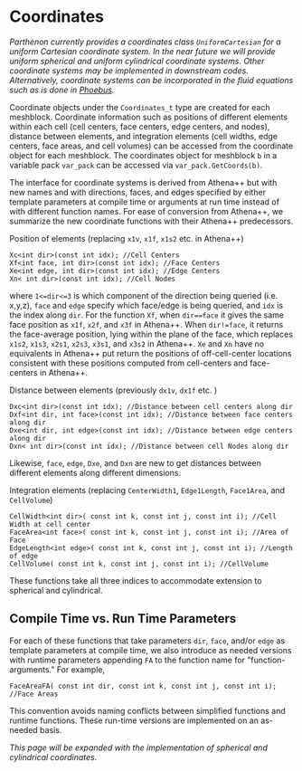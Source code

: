 # Coordinates

*Parthenon currently provides a coordinates class `UniformCartesian` for a
uniform Cartesian coordinate system. In the near future we will provide uniform
spherical and uniform cylindrical coordinate systems. Other coordinate systems
may be implemented in downstream codes. Alternatively, coordinate systems can
be incorporated in the fluid equations such as is done in
[Phoebus](https://github.com/lanl/phoebus).*

Coordinate objects under the `Coordinates_t` type are created for each
meshblock. Coordinate information such as positions of different elements
within each cell (cell centers, face centers, edge centers, and nodes),
distance between elements, and integration elements (cell widths, edge centers,
face areas, and cell volumes) can be accessed from the coordinate object for
each meshblock. The coordinates object for meshblock `b` in a variable pack
`var_pack` can be accessed via `var_pack.GetCoords(b)`.

The interface for coordinate systems is derived from Athena++ but with new
names and with directions, faces, and edges specified by either template
parameters at compile time or arguments at run time instead of with different
function names. For ease of conversion from Athena++, we summarize the new
coordinate functions with their Athena++ predecessors.

Position of elements (replacing `x1v`, `x1f`, `x1s2` etc. in Athena++)
```
Xc<int dir>(const int idx); //Cell Centers
Xf<int face, int dir>(const int idx); //Face Centers
Xe<int edge, int dir>(const int idx); //Edge Centers
Xn< int dir>(const int idx); //Cell Nodes
```
where `1<=dir<=3` is which component of the direction being queried (i.e.
x,y,z), `face` and `edge` specify which face/edge is being queried, and `idx`
is the index along `dir`.  For the function `Xf`, when `dir==face` it gives the
same face position as `x1f`, `x2f`, and `x3f` in Athena++. When `dir!=face`, it
returns the face-average position, lying within the plane of the face, which
replaces `x1s2`, `x1s3`, `x2s1`, `x2s3`, `x3s1`, and `x3s2` in Athena++. `Xe`
and `Xn` have no equivalents in Athena++ put return the positions of
off-cell-center locations consistent with these positions computed from
cell-centers and face-centers in Athena++.

Distance between elements (previously `dx1v`, `dx1f` etc. )
```
Dxc<int dir>(const int idx); //Distance between cell centers along dir
Dxf<int dir, int face>(const int idx); //Distance between face centers along dir
Dxe<int dir, int edge>(const int idx); //Distance between edge centers along dir
Dxn< int dir>(const int idx); //Distance between cell Nodes along dir
```
Likewise, `face`, `edge`, `Dxe`, and `Dxn` are new to get distances between
different elements along different dimensions.

Integration elements (replacing `CenterWidth1`, `Edge1Length`, `Face1Area`, and `CellVolume`)
```
CellWidth<int dir>( const int k, const int j, const int i); //Cell Width at cell center
FaceArea<int face>( const int k, const int j, const int i); //Area of Face
EdgeLength<int edge>( const int k, const int j, const int i); //Length of edge
CellVolume( const int k, const int j, const int i); //CellVolume
```
These functions take all three indices to accommodate extension to spherical
and cylindrical.

## Compile Time vs. Run Time Parameters

For each of these functions that take parameters `dir`, `face`, and/or `edge`
as template parameters at compile time, we also introduce as needed versions
with runtime parameters appending `FA` to the function name for
"function-arguments." For example,
```
FaceAreaFA( const int dir, const int k, const int j, const int i); //Face Areas
```
This convention avoids naming conflicts between simplified functions and
runtime functions. These run-time versions are implemented on an as-needed
basis.

*This page will be expanded with the implementation of spherical and cylindrical coordinates.*
